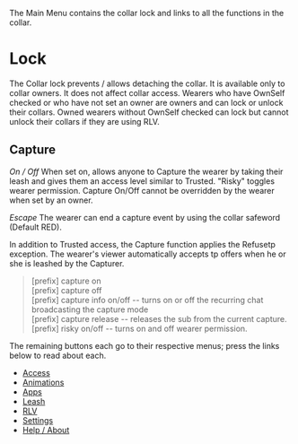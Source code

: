 The Main Menu contains the collar lock and links to all the functions in the collar.

# Lock
The Collar lock prevents / allows detaching the collar. It is available only to collar owners.  It does not affect collar access.  Wearers who have OwnSelf checked or who have not set an owner are owners and can lock or unlock their collars.  Owned wearers without OwnSelf checked can lock but cannot unlock their collars if they are using RLV.

## Capture
*On / Off* When set on, allows anyone to Capture the wearer by taking their leash and gives them an access level similar to Trusted.  "Risky" toggles wearer permission. Capture On/Off cannot be overridden by the wearer when set by an owner.  

*Escape*  The wearer can end a capture event by using the collar safeword (Default RED).  

In addition to Trusted access, the Capture function applies the Refusetp exception.  The wearer's viewer automatically accepts tp offers when he or she is leashed by the Capturer.

> [prefix] capture on  
[prefix] capture off  
[prefix] capture info on/off -- turns on or off the recurring chat broadcasting the capture mode  
[prefix] capture release -- releases the sub from the current capture.  
[prefix] risky on/off -- turns on and off wearer permission.


The remaining buttons each go to their respective menus; press the links below to read about each.

* [Access](/docs/Access)
* [Animations](/docs/Animations)
* [Apps](/docs/Apps)
* [Leash](/docs/Leash)
* [RLV](/docs/RLV)
* [Settings](/docs/Settings)
* [Help / About](/docs/Help-About)
